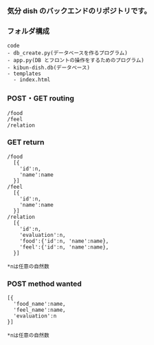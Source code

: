 ### 気分 dish のバックエンドのリポジトリです。

### フォルダ構成
```
code
- db_create.py(データベースを作るプログラム)
- app.py(DB とフロントの操作をするためのプログラム)
- kibun-dish.db(データベース)
- templates
  - index.html
```
### POST・GET routing
```
/food
/feel
/relation
```

### GET return
```
/food
  [{
    'id':n,
    'name':name
  }]
/feel
  [{
    'id':n,
    'name':name
  }]
/relation
  [{
    'id':n,
    'evaluation':n,
    'food':{'id':n, 'name':name},
    'feel':{'id':n, 'name':name},
  }]

*nは任意の自然数
```

### POST method wanted
```
[{
  'food_name':name,
  'feel_name':name,
  'evaluation':n
}]

*nは任意の自然数
```
